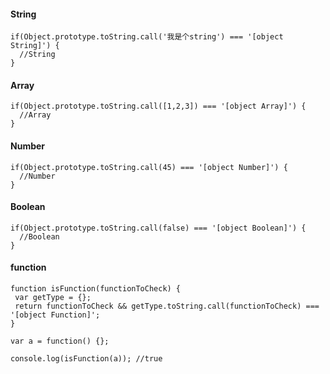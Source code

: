 #### String

```
if(Object.prototype.toString.call('我是个string') === '[object String]') {
  //String
}
```

#### Array

```
if(Object.prototype.toString.call([1,2,3]) === '[object Array]') {
  //Array
}
```

#### Number

```
if(Object.prototype.toString.call(45) === '[object Number]') {
  //Number
}
```

#### Boolean

```
if(Object.prototype.toString.call(false) === '[object Boolean]') {
  //Boolean
}
```

#### function

```
function isFunction(functionToCheck) {
 var getType = {};
 return functionToCheck && getType.toString.call(functionToCheck) === '[object Function]';
}

var a = function() {};

console.log(isFunction(a)); //true
```

